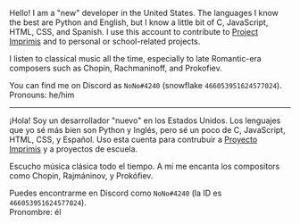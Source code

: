 Hello! I am a "new" developer in the United States. The languages I know the best are Python and English, but I know a little bit of C, JavaScript, HTML, CSS, and Spanish. I use this account to contribute to [Project Imprimis](https://github.com/project-imprimis) and to personal or school-related projects.

I listen to classical music all the time, especially to late Romantic-era composers such as Chopin, Rachmaninoff, and Prokofiev.

You can find me on Discord as `NoNo#4240` (snowflake `466053951624577024`).    
Pronouns: he/him

---

¡Hola! Soy un desarrollador "nuevo" en los Estados Unidos. Los lenguajes que yo sé más bien son Python y Inglés, pero sé un poco de C, JavaScript, HTML, CSS, y Español. Uso esta cuenta para contrubuir a [Proyecto Imprimis](https://github.com/project-imprimis) y a proyectos de escuela.

Escucho música clásica todo el tiempo. A mí me encanta los compositors como Chopin, Rajmáninov, y Prokófiev.

Puedes encontrarme en Discord como `NoNo#4240` (la ID es `466053951624577024`).    
Pronombre: él

<!--
**nonoesimposible/nonoesimposible** is a ✨ _special_ ✨ repository because its `README.md` (this file) appears on your GitHub profile.

Here are some ideas to get you started:

- 🔭 I’m currently working on ...
- 🌱 I’m currently learning ...
- 👯 I’m looking to collaborate on ...
- 🤔 I’m looking for help with ...
- 💬 Ask me about ...
- 📫 How to reach me: ...
- 😄 Pronouns: ...
- ⚡ Fun fact: ...
-->
